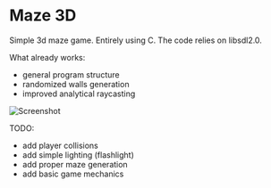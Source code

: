 # Maze 3D
Simple 3d maze game. Entirely using C.
The code relies on libsdl2.0.

What already works:
  - general program structure
  - randomized walls generation
  - improved analytical raycasting
  
  ![Screenshot](https://imgur.com/a/moIgjJ4)
 
TODO:
  - add player collisions
  - add simple lighting (flashlight)
  - add proper maze generation
  - add basic game mechanics
